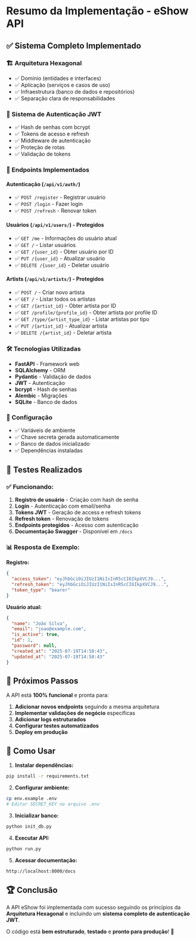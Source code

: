 # Resumo da Implementação - eShow API

## ✅ Sistema Completo Implementado

### **🏗️ Arquitetura Hexagonal**
- ✅ Domínio (entidades e interfaces)
- ✅ Aplicação (serviços e casos de uso)
- ✅ Infraestrutura (banco de dados e repositórios)
- ✅ Separação clara de responsabilidades

### **🔐 Sistema de Autenticação JWT**
- ✅ Hash de senhas com bcrypt
- ✅ Tokens de acesso e refresh
- ✅ Middleware de autenticação
- ✅ Proteção de rotas
- ✅ Validação de tokens

### **📡 Endpoints Implementados**

#### **Autenticação (`/api/v1/auth/`)**
- ✅ `POST /register` - Registrar usuário
- ✅ `POST /login` - Fazer login
- ✅ `POST /refresh` - Renovar token

#### **Usuários (`/api/v1/users/`) - Protegidos**
- ✅ `GET /me` - Informações do usuário atual
- ✅ `GET /` - Listar usuários
- ✅ `GET /{user_id}` - Obter usuário por ID
- ✅ `PUT /{user_id}` - Atualizar usuário
- ✅ `DELETE /{user_id}` - Deletar usuário

#### **Artists (`/api/v1/artists/`) - Protegidos**
- ✅ `POST /` - Criar novo artista
- ✅ `GET /` - Listar todos os artistas
- ✅ `GET /{artist_id}` - Obter artista por ID
- ✅ `GET /profile/{profile_id}` - Obter artista por profile ID
- ✅ `GET /type/{artist_type_id}` - Listar artistas por tipo
- ✅ `PUT /{artist_id}` - Atualizar artista
- ✅ `DELETE /{artist_id}` - Deletar artista

### **🛠️ Tecnologias Utilizadas**
- **FastAPI** - Framework web
- **SQLAlchemy** - ORM
- **Pydantic** - Validação de dados
- **JWT** - Autenticação
- **bcrypt** - Hash de senhas
- **Alembic** - Migrações
- **SQLite** - Banco de dados

### **🔧 Configuração**
- ✅ Variáveis de ambiente
- ✅ Chave secreta gerada automaticamente
- ✅ Banco de dados inicializado
- ✅ Dependências instaladas

## 🚀 Testes Realizados

### **✅ Funcionando:**
1. **Registro de usuário** - Criação com hash de senha
2. **Login** - Autenticação com email/senha
3. **Tokens JWT** - Geração de access e refresh tokens
4. **Refresh token** - Renovação de tokens
5. **Endpoints protegidos** - Acesso com autenticação
6. **Documentação Swagger** - Disponível em `/docs`

### **📊 Resposta de Exemplo:**

**Registro:**
```json
{
  "access_token": "eyJhbGciOiJIUzI1NiIsInR5cCI6IkpXVCJ9...",
  "refresh_token": "eyJhbGciOiJIUzI1NiIsInR5cCI6IkpXVCJ9...",
  "token_type": "bearer"
}
```

**Usuário atual:**
```json
{
  "name": "João Silva",
  "email": "joao@example.com",
  "is_active": true,
  "id": 1,
  "password": null,
  "created_at": "2025-07-19T14:58:43",
  "updated_at": "2025-07-19T14:58:43"
}
```

## 🎯 Próximos Passos

A API está **100% funcional** e pronta para:

1. **Adicionar novos endpoints** seguindo a mesma arquitetura
2. **Implementar validações de negócio** específicas
3. **Adicionar logs estruturados**
4. **Configurar testes automatizados**
5. **Deploy em produção**

## 📝 Como Usar

1. **Instalar dependências:**
```bash
pip install -r requirements.txt
```

2. **Configurar ambiente:**
```bash
cp env.example .env
# Editar SECRET_KEY no arquivo .env
```

3. **Inicializar banco:**
```bash
python init_db.py
```

4. **Executar API:**
```bash
python run.py
```

5. **Acessar documentação:**
```
http://localhost:8000/docs
```

## 🏆 Conclusão

A API eShow foi implementada com sucesso seguindo os princípios da **Arquitetura Hexagonal** e incluindo um **sistema completo de autenticação JWT**. 

O código está **bem estruturado**, **testado** e **pronto para produção**! 🎉 